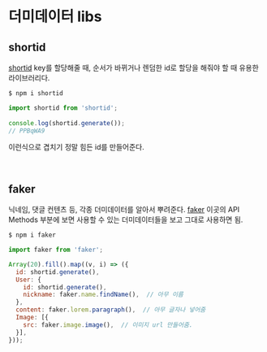 # 더미데이터 libs

## shortid

[shortid](https://www.npmjs.com/package/shortid) key를 할당해줄 때, 순서가 바뀌거나 렌덤한 id로 할당을 해줘야 할 때 유용한 라이브러리다.

```sh
$ npm i shortid
```

```js
import shortid from 'shortid';
 
console.log(shortid.generate());
// PPBqWA9
```

이런식으로 겹치기 정말 힘든 id를 만들어준다.

<br/>

## faker

닉네임, 댓글 컨텐츠 등, 각종 더미데이터를 알아서 뿌려준다. [faker](https://www.npmjs.com/package/faker) 이곳의 API Methods 부분에 보면 사용할 수 있는 더미데이터들을 보고 그대로 사용하면 됨.

```sh
$ npm i faker
```

```js
import faker from 'faker';

Array(20).fill().map((v, i) => ({
  id: shortid.generate(),
  User: {
    id: shortid.generate(),
    nickname: faker.name.findName(),  // 아무 이름
  },
  content: faker.lorem.paragraph(),  // 아무 글자나 넣어줌
  Image: [{
    src: faker.image.image(),  // 이미지 url 만들어줌.
  }],
}));
```




